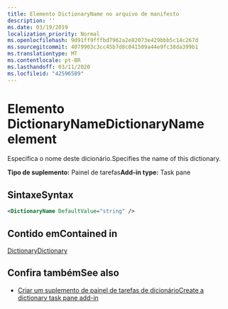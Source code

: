 ```yaml
---
title: Elemento DictionaryName no arquivo de manifesto
description: ''
ms.date: 03/19/2019
localization_priority: Normal
ms.openlocfilehash: 9d91ff9fffbd7962a2e82073e429bbb5c14c267d
ms.sourcegitcommit: 4079903c3cc45b7d8c041509a44e9fc38da399b1
ms.translationtype: MT
ms.contentlocale: pt-BR
ms.lasthandoff: 03/11/2020
ms.locfileid: "42596589"
---
```

# <a name="dictionaryname-element"></a><span data-ttu-id="237c3-102">Elemento DictionaryName</span><span class="sxs-lookup"><span data-stu-id="237c3-102">DictionaryName element</span></span>

<span data-ttu-id="237c3-103">Especifica o nome deste dicionário.</span><span class="sxs-lookup"><span data-stu-id="237c3-103">Specifies the name of this dictionary.</span></span>

<span data-ttu-id="237c3-104">**Tipo de suplemento:** Painel de tarefas</span><span class="sxs-lookup"><span data-stu-id="237c3-104">**Add-in type:** Task pane</span></span>

## <a name="syntax"></a><span data-ttu-id="237c3-105">Sintaxe</span><span class="sxs-lookup"><span data-stu-id="237c3-105">Syntax</span></span>

```XML
<DictionaryName DefaultValue="string" />
```

## <a name="contained-in"></a><span data-ttu-id="237c3-106">Contido em</span><span class="sxs-lookup"><span data-stu-id="237c3-106">Contained in</span></span>

[<span data-ttu-id="237c3-107">Dictionary</span><span class="sxs-lookup"><span data-stu-id="237c3-107">Dictionary</span></span>](dictionary.md)

## <a name="see-also"></a><span data-ttu-id="237c3-108">Confira também</span><span class="sxs-lookup"><span data-stu-id="237c3-108">See also</span></span>

- [<span data-ttu-id="237c3-109">Criar um suplemento de painel de tarefas de dicionário</span><span class="sxs-lookup"><span data-stu-id="237c3-109">Create a dictionary task pane add-in</span></span>](../../word/dictionary-task-pane-add-ins.md)
